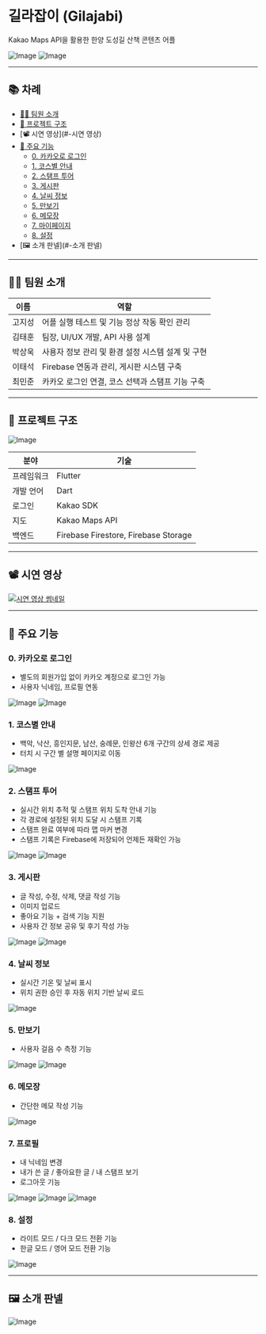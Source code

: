 # 길라잡이 (Gilajabi)

Kakao Maps API을 활용한 한양 도성길 산책 콘텐츠 어플

![Image](https://github.com/user-attachments/assets/7090d4bb-ad02-4921-a606-f3216fe59ddf)
![Image](https://github.com/user-attachments/assets/dc740080-49da-4c9e-a72c-649084941244)

---

## 📚 차례

- [👨‍💻 팀원 소개](#-팀원-소개)
- [📂 프로젝트 구조](#-프로젝트-구조)
- [📽️ 시연 영상](#-시연 영상)
- [📱 주요 기능](#-주요-기능)
  - [0. 카카오로 로그인](#0-카카오로-로그인)
  - [1. 코스별 안내](#1-코스별-안내)
  - [2. 스탬프 투어](#2-스탬프-투어)
  - [3. 게시판](#3-게시판)
  - [4. 날씨 정보](#4-날씨-정보)
  - [5. 만보기](#5-만보기)
  - [6. 메모장](#6-메모장)
  - [7. 마이페이지](#7-마이페이지)
  - [8. 설정](#8-설정)
- [🖼️ 소개 판넬](#-소개 판넬)

---

## 👨‍💻 팀원 소개

| 이름 | 역할 |
|------|------|
| 고지성 | 어플 실행 테스트 및 기능 정상 작동 확인 관리 |
| 김태훈 | 팀장, UI/UX 개발, API 사용 설계 |
| 박상욱 | 사용자 정보 관리 및 환경 설정 시스템 설계 및 구현 |
| 이태석 | Firebase 연동과 관리, 게시판 시스템 구축 |
| 최민준 | 카카오 로그인 연결, 코스 선택과 스탬프 기능 구축 |

---

## 📂 프로젝트 구조

![Image](https://github.com/user-attachments/assets/925fdf95-69fc-4898-8d12-bcfaac83e98c)

| 분야 | 기술 |
|------|------|
| 프레임워크 | Flutter |
| 개발 언어 | Dart |
| 로그인 | Kakao SDK |
| 지도 | Kakao Maps API |
| 백엔드 | Firebase Firestore, Firebase Storage |

---

## 📽️ 시연 영상

[![시연 영상 썸네일](https://img.youtube.com/vi/gxJPX3VBRrU/0.jpg)](https://youtu.be/gxJPX3VBRrU?si=cpbIlLwUzAHBUuQI)

---

## 📱 주요 기능

### 0. 카카오로 로그인
- 별도의 회원가입 없이 카카오 계정으로 로그인 가능
- 사용자 닉네임, 프로필 연동
  
![Image](https://github.com/user-attachments/assets/61d7a346-0510-4c33-82dc-b08c1debdc39) ![Image](https://github.com/user-attachments/assets/e6f0ad8a-513a-4e15-b3bd-a9ecc533f988)

### 1. 코스별 안내
- 백악, 낙산, 흥인지문, 남산, 숭례문, 인왕산 6개 구간의 상세 경로 제공
- 터치 시 구간 별 설명 페이지로 이동
  
![Image](https://github.com/user-attachments/assets/156fe1b7-ad4f-4300-b446-dea9c7aba951)

### 2. 스탬프 투어
- 실시간 위치 추적 및 스탬프 위치 도착 안내 기능
- 각 경로에 설정된 위치 도달 시 스탬프 기록
- 스탬프 완료 여부에 따라 맵 마커 변경
- 스탬프 기록은 Firebase에 저장되어 언제든 재확인 가능
  
![Image](https://github.com/user-attachments/assets/9353c0c1-8f19-4b9a-be49-ab3e5e53592f) ![Image](https://github.com/user-attachments/assets/c1fb640b-4d9e-4396-b427-65d0a4af38ba)

### 3. 게시판
- 글 작성, 수정, 삭제, 댓글 작성 기능
- 이미지 업로드
- 좋아요 기능 + 검색 기능 지원
- 사용자 간 정보 공유 및 후기 작성 가능

![Image](https://github.com/user-attachments/assets/125cae3d-385f-4ed9-896a-b0423b74f7d2) ![Image](https://github.com/user-attachments/assets/d7207f1a-5d15-425a-aecf-61e1467eac9e)

### 4. 날씨 정보
- 실시간 기온 및 날씨 표시
- 위치 권한 승인 후 자동 위치 기반 날씨 로드
  
![Image](https://github.com/user-attachments/assets/53fb3310-304c-4ecc-afbd-316dc757b723)

### 5. 만보기
- 사용자 걸음 수 측정 기능
  
![Image](https://github.com/user-attachments/assets/53fb3310-304c-4ecc-afbd-316dc757b723) ![Image](https://github.com/user-attachments/assets/1dd8db57-78d6-4b0a-bf8b-d0eae99da3f3)

### 6. 메모장
- 간단한 메모 작성 기능
  
![Image](https://github.com/user-attachments/assets/fda5199c-21cd-4a3e-827c-ca1dad107801)

### 7. 프로필
- 내 닉네임 변경
- 내가 쓴 글 / 좋아요한 글 / 내 스탬프 보기
- 로그아웃 기능
  
![Image](https://github.com/user-attachments/assets/0e27dc9d-ae47-47ea-9cc6-af14c0b8f337) ![Image](https://github.com/user-attachments/assets/1987193b-f303-45aa-992c-5a18182eb17c) ![Image](https://github.com/user-attachments/assets/998f6351-694b-48cc-9b0c-bcdd8044f343)

### 8. 설정
- 라이트 모드 / 다크 모드 전환 기능
- 한글 모드 / 영어 모드 전환 기능
  
![Image](https://github.com/user-attachments/assets/4429ee92-cf81-4919-a614-208ed0b8408c)
  
---

## 🖼️ 소개 판넬

![Image](https://github.com/user-attachments/assets/7ec8379a-708d-452f-b92b-9c835d806c02)
